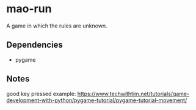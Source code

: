 # mao-run
A game in which the rules are unknown.

## Dependencies
* pygame

## Notes
good key pressed example: https://www.techwithtim.net/tutorials/game-development-with-python/pygame-tutorial/pygame-tutorial-movement/